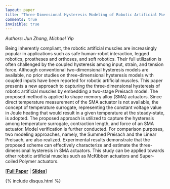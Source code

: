 ```yaml
---
layout: paper
title: "Three-Dimensional Hysteresis Modeling of Robotic Artificial Muscles with Application to Shape Memory Alloy Actuators"
comments: true
invisible: true
---
```


<p class="text-left"><i>Authors: Jun Zhang, Michael Yip</i></p>

Being inherently compliant, the robotic artificial muscles are increasingly popular in applications such as safe human-robot interaction, legged robotics, prostheses and orthoses, and soft robotics. Their full utilization is often challenged by the coupled hysteresis among input, strain, and tension force. Although conventional two-dimensional hysteresis models are available, no prior studies on three-dimensional hysteresis models with coupled inputs have been reported for robotic artificial muscles. This paper presents a new approach to capturing the three-dimensional hysteresis of robotic artificial muscles by embedding a two-stage Preisach model. The proposed method is applied to shape memory alloy (SMA) actuators. Since direct temperature measurement of the SMA actuator is not available, the concept of temperature surrogate, representing the constant voltage value in Joule heating that would result in a given temperature at the steady-state, is adopted. The proposed approach is utilized to capture the hysteresis among temperature surrogate, contraction length, and force of an SMA actuator. Model verification is further conducted. For comparison purposes, two modeling approaches, namely, the Summed Preisach and the Linear Preisach, are also realized. Experimental results demonstrate that the proposed scheme can effectively characterize and estimate the three-dimensional hysteresis in SMA actuators. This study can be applied towards other robotic artificial muscles such as McKibben actuators and Super-coiled Polymer actuators. 

[<b><a href="/static/papers/68.pdf">Full Paper</a></b> | <b><a href="/static/slides/68.mp4">Slides</a></b>]

{% include disqus.html %}